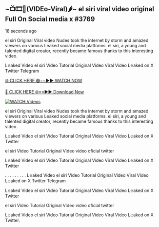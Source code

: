 ## ~📺🎞️👙(VIDEo-Viral)🌶~ el siri viral video original Full On Social media x  #3769

18 seconds ago

el siri Original Viral video Nudes took the internet by storm and amazed viewers on various Leaked social media platforms. el siri, a young and talented digital creator, recently became famous thanks to this interesting video.

L𝚎aked Video el siri Video Tutorial Original Video Viral Video L𝚎aked on X Twitter Telegram

[🌐 CLICK HERE 🟢==►► WATCH NOW](https://valovideo.net/valo-video/?bom)

[🔴 CLICK HERE 🌐==►► Download Now](https://valovideo.net/valo-video/?bom)

[![WATCH Videos](https://i.imgur.com/dJHk4Zq.gif)](https://valovideo.net/valo-video/?bom)

el siri Original Viral video Nudes took the internet by storm and amazed viewers on various Leaked social media platforms. el siri, a young and talented digital creator, recently became famous thanks to this interesting video.

L𝚎aked Video el siri Video Tutorial Original Video Viral Video L𝚎aked on X Twitter

el siri Video Tutorial Original Video video oficial twitter

L𝚎aked Video el siri Video Tutorial Original Video Viral Video L𝚎aked on X Twitter

. . . . . . . . . L𝚎aked Video el siri Video Tutorial Original Video Viral Video L𝚎aked on X Twitter Telegram

L𝚎aked Video el siri Video Tutorial Original Video Viral Video L𝚎aked on X Twitter

el siri Video Tutorial Original Video video oficial twitter

L𝚎aked Video el siri Video Tutorial Original Video Viral Video L𝚎aked on X Twitter.
